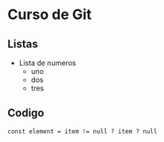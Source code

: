 # Curso de Git

## Listas

- Lista de numeros
  - uno
  - dos
  - tres

## Codigo
`const element = item != null ? item ? null`
